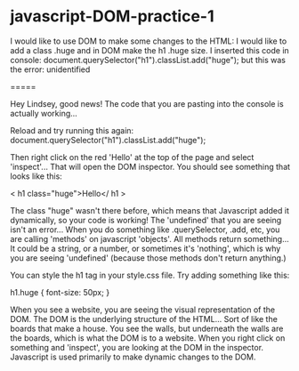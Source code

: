 # javascript-DOM-practice-1

I would like to use DOM to make some changes to the HTML:
I would like to add a class .huge and in DOM make the h1 .huge size. 
I inserted this code in console: document.querySelector("h1").classList.add("huge");
but this was the error: unidentified


=====

Hey Lindsey, good news!  The code that you are pasting into the console is actually working... 

Reload and try running this again: document.querySelector("h1").classList.add("huge");

Then right click on the red 'Hello' at the top of the page and select 'inspect'...  That will open the DOM inspector.  You should see something that looks like this:

< h1 class="huge">Hello</ h1 >

The class "huge" wasn't there before, which means that Javascript added it dynamically, so your code is working!  The 'undefined' that you are seeing isn't an error...  When you do something like .querySelector, .add, etc, you are calling 'methods' on javascript 'objects'.  All methods return something...  It could be a string, or a number, or sometimes it's 'nothing', which is why you are seeing 'undefined' (because those methods don't return anything.)

You can style the h1 tag in your style.css file.  Try adding something like this:

h1.huge {
  font-size: 50px;
}

When you see a website, you are seeing the visual representation of the DOM.  The DOM is the underlying structure of the HTML...  Sort of like the boards that make a house.  You see the walls, but underneath the walls are the boards, which is what the DOM is to a website.  When you right click on something and 'inspect', you are looking at the DOM in the inspector.  Javascript is used primarily to make dynamic changes to the DOM.